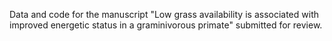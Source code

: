 Data and code for the manuscript "Low grass availability is associated with improved energetic status in a graminivorous primate" submitted for review.
